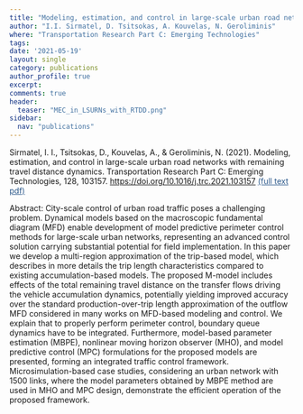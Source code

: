 ```yaml
---
title: "Modeling, estimation, and control in large-scale urban road networks with remaining travel distance dynamics"
author: "I.I. Sirmatel, D. Tsitsokas, A. Kouvelas, N. Geroliminis"
where: "Transportation Research Part C: Emerging Technologies"
tags: 
date: '2021-05-19'
layout: single
category: publications
author_profile: true
excerpt:
comments: true
header:
  teaser: "MEC_in_LSURNs_with_RTDD.png"
sidebar:
  nav: "publications"
---
```


Sirmatel, I. I., Tsitsokas, D., Kouvelas, A., & Geroliminis, N. (2021). Modeling, estimation, and control in large-scale urban road networks with remaining travel distance dynamics. Transportation Research Part C: Emerging Technologies, 128, 103157. https://doi.org/10.1016/j.trc.2021.103157 <a href="https://www.sciencedirect.com/science/article/pii/S0968090X21001753" style="color: #2d5a8c; text-decoration:underline">(full text pdf)</a>

Abstract: City-scale control of urban road traffic poses a challenging problem. Dynamical models based on the macroscopic fundamental diagram (MFD) enable development of model predictive perimeter control methods for large-scale urban networks, representing an advanced control solution carrying substantial potential for field implementation. In this paper we develop a multi-region approximation of the trip-based model, which describes in more details the trip length characteristics compared to existing accumulation-based models. The proposed M-model includes effects of the total remaining travel distance on the transfer flows driving the vehicle accumulation dynamics, potentially yielding improved accuracy over the standard production-over-trip length approximation of the outflow MFD considered in many works on MFD-based modeling and control. We explain that to properly perform perimeter control, boundary queue dynamics have to be integrated. Furthermore, model-based parameter estimation (MBPE), nonlinear moving horizon observer (MHO), and model predictive control (MPC) formulations for the proposed models are presented, forming an integrated traffic control framework. Microsimulation-based case studies, considering an urban network with 1500 links, where the model parameters obtained by MBPE method are used in MHO and MPC design, demonstrate the efficient operation of the proposed framework.
